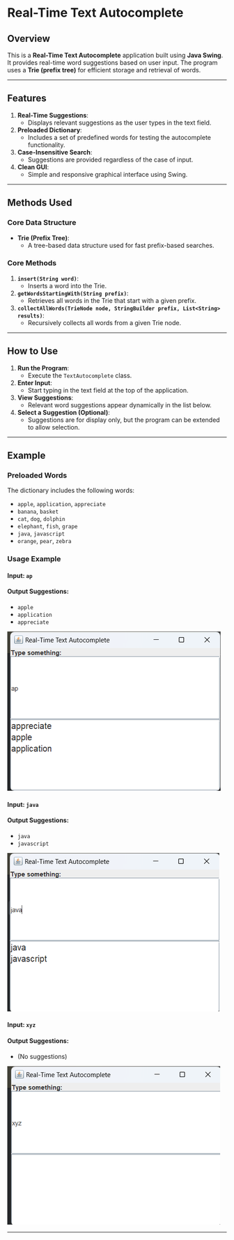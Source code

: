 # Real-Time Text Autocomplete

## Overview
This is a **Real-Time Text Autocomplete** application built using **Java Swing**. It provides real-time word suggestions based on user input. The program uses a **Trie (prefix tree)** for efficient storage and retrieval of words.

---

## Features
1. **Real-Time Suggestions**:
    - Displays relevant suggestions as the user types in the text field.
2. **Preloaded Dictionary**:
    - Includes a set of predefined words for testing the autocomplete functionality.
3. **Case-Insensitive Search**:
    - Suggestions are provided regardless of the case of input.
4. **Clean GUI**:
    - Simple and responsive graphical interface using Swing.

---

## Methods Used

### **Core Data Structure**
- **Trie (Prefix Tree)**:
    - A tree-based data structure used for fast prefix-based searches.

### **Core Methods**
1. **`insert(String word)`**:
    - Inserts a word into the Trie.
2. **`getWordsStartingWith(String prefix)`**:
    - Retrieves all words in the Trie that start with a given prefix.
3. **`collectAllWords(TrieNode node, StringBuilder prefix, List<String> results)`**:
    - Recursively collects all words from a given Trie node.

---

## How to Use
1. **Run the Program**:
    - Execute the `TextAutocomplete` class.
2. **Enter Input**:
    - Start typing in the text field at the top of the application.
3. **View Suggestions**:
    - Relevant word suggestions appear dynamically in the list below.
4. **Select a Suggestion (Optional)**:
    - Suggestions are for display only, but the program can be extended to allow selection.

---

## Example

### Preloaded Words
The dictionary includes the following words:
- `apple`, `application`, `appreciate`
- `banana`, `basket`
- `cat`, `dog`, `dolphin`
- `elephant`, `fish`, `grape`
- `java`, `javascript`
- `orange`, `pear`, `zebra`

### Usage Example
#### **Input**: `ap`
#### **Output Suggestions**:
- `apple`
- `application`
- `appreciate`

![img_1.png](img_1.png)

#### **Input**: `java`
#### **Output Suggestions**:
- `java`
- `javascript`

![img.png](img.png)

#### **Input**: `xyz`
#### **Output Suggestions**:
- (No suggestions)

![img_2.png](img_2.png)

---


